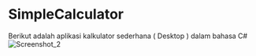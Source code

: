 # SimpleCalculator
Berikut adalah aplikasi kalkulator sederhana ( Desktop ) dalam bahasa C#
![Screenshot_2](https://user-images.githubusercontent.com/60453612/94862884-cba82580-0463-11eb-927a-48ee39c8bfa8.png)

